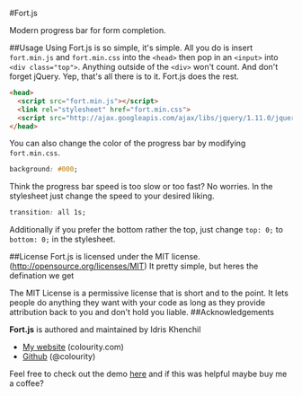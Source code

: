 #Fort.js

Modern progress bar for form completion.


##Usage
Using Fort.js is so simple, it's simple. All you do is insert `fort.min.js` and  `fort.min.css` into the `<head>` then pop in an `<input>` into `<div class="top">`. Anything outside of the `<div>` won't count. And don't forget jQuery. Yep, that's all there is to it. Fort.js does the rest.
```html
<head>
  <script src="fort.min.js"></script>
  <link rel="stylesheet" href="fort.min.css">
  <script src="http://ajax.googleapis.com/ajax/libs/jquery/1.11.0/jquery.min.js"></script>
</head>
```

You can also change the color of the progress bar by modifying `fort.min.css`.
```css
background: #000;
```
Think the progress bar speed is too slow or too fast? No worries. In the stylesheet just change the speed to your desired liking.
```css
transition: all 1s;
```
Additionally if you prefer the bottom rather the top, just change `top: 0;` to `bottom: 0;` in the stylesheet.

##License
Fort.js is licensed under the MIT license.(http://opensource.org/licenses/MIT)
It pretty simple, but heres the defination we get 

The MIT License is a permissive license that is short and to the point. It lets people do anything they want with your code as long as they provide attribution back to you and don't hold you liable.
##Acknowledgements

**Fort.js** is authored and maintained by Idris Khenchil


 * [My website](http://colourity.com) (colourity.com)
 * [Github](http://github.com/colourity) (@colourity)

Feel free to check out the demo [here](http://colourity.github.io/) and if this was helpful maybe buy me a coffee?  
